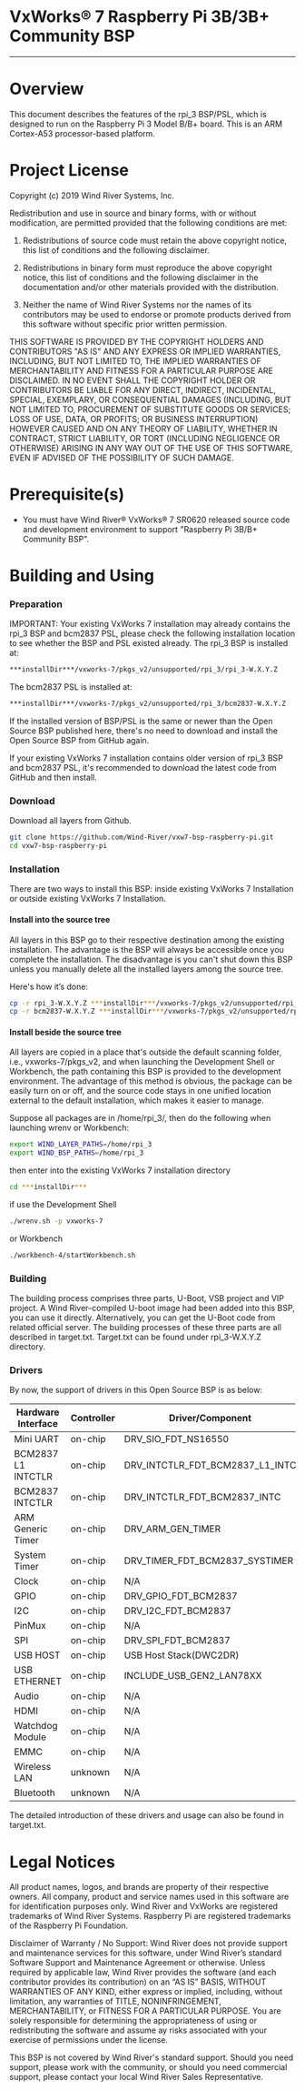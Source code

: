 VxWorks® 7 Raspberry Pi 3B/3B+ Community BSP
===
---

# Overview

This document describes the features of the rpi_3 BSP/PSL, which is designed
to run on the Raspberry Pi 3 Model B/B+ board. This is an ARM Cortex-A53
processor-based platform.

# Project License

Copyright (c) 2019 Wind River Systems, Inc.

Redistribution and use in source and binary forms, with or without
modification, are permitted provided that the following conditions are met:

1) Redistributions of source code must retain the above copyright notice,
this list of conditions and the following disclaimer.

2) Redistributions in binary form must reproduce the above copyright notice,
this list of conditions and the following disclaimer in the documentation
and/or other materials provided with the distribution.

3) Neither the name of Wind River Systems nor the names of its contributors
may be used to endorse or promote products derived from this software without
specific prior written permission.

THIS SOFTWARE IS PROVIDED BY THE COPYRIGHT HOLDERS AND CONTRIBUTORS "AS IS"
AND ANY EXPRESS OR IMPLIED WARRANTIES, INCLUDING, BUT NOT LIMITED TO, THE
IMPLIED WARRANTIES OF MERCHANTABILITY AND FITNESS FOR A PARTICULAR PURPOSE
ARE DISCLAIMED. IN NO EVENT SHALL THE COPYRIGHT HOLDER OR CONTRIBUTORS BE
LIABLE FOR ANY DIRECT, INDIRECT, INCIDENTAL, SPECIAL, EXEMPLARY, OR
CONSEQUENTIAL DAMAGES (INCLUDING, BUT NOT LIMITED TO, PROCUREMENT OF
SUBSTITUTE GOODS OR SERVICES; LOSS OF USE, DATA, OR PROFITS; OR BUSINESS
INTERRUPTION) HOWEVER CAUSED AND ON ANY THEORY OF LIABILITY, WHETHER IN
CONTRACT, STRICT LIABILITY, OR TORT (INCLUDING NEGLIGENCE OR OTHERWISE)
ARISING IN ANY WAY OUT OF THE USE OF THIS SOFTWARE, EVEN IF ADVISED OF THE
POSSIBILITY OF SUCH DAMAGE.

# Prerequisite(s)

* You must have Wind River® VxWorks® 7 SR0620 released source code and
  development environment to support "Raspberry Pi 3B/B+ Community BSP".

# Building and Using

### Preparation

IMPORTANT: Your existing VxWorks 7 installation may already contains the rpi_3 BSP 
and bcm2837 PSL, please check the following installation location to see whether the 
BSP and PSL existed already. 
The rpi_3 BSP is installed at:
```Bash
***installDir***/vxworks-7/pkgs_v2/unsupported/rpi_3/rpi_3-W.X.Y.Z
```
The bcm2837 PSL is installed at:
```Bash
***installDir***/vxworks-7/pkgs_v2/unsupported/rpi_3/bcm2837-W.X.Y.Z
```
If the installed version of BSP/PSL is the same or newer than the Open Source BSP 
published here, there's no need to download and install the Open Source BSP from 
GitHub again.

If your existing VxWorks 7 installation contains older version of rpi_3 BSP and 
bcm2837 PSL, it's recommended to download the latest code from GitHub and then 
install.

### Download

Download all layers from Github.
```Bash
git clone https://github.com/Wind-River/vxw7-bsp-raspberry-pi.git
cd vxw7-bsp-raspberry-pi
```

### Installation

There are two ways to install this BSP: inside existing VxWorks 7 Installation or outside
existing VxWorks 7 Installation.

#### Install into the source tree

All layers in this BSP go to their respective destination among the existing installation. 
The advantage is the BSP will always be accessible once you complete the installation. The 
disadvantage is you can't shut down this BSP unless you manually delete all the installed 
layers among the source tree.

Here's how it’s done:

```Bash
cp -r rpi_3-W.X.Y.Z ***installDir***/vxworks-7/pkgs_v2/unsupported/rpi_3/
cp -r bcm2837-W.X.Y.Z ***installDir***/vxworks-7/pkgs_v2/unsupported/rpi_3/
```

#### Install beside the source tree

All layers are copied in a place that's outside the default scanning folder, i.e., 
vxworks-7/pkgs_v2, and when launching the Development Shell or Workbench, the path containing 
this BSP is provided to the development environment. The advantage of this method is obvious, 
the package can be easily turn on or off, and the source code stays in one unified location 
external to the default installation, which makes it easier to manage.

Suppose all packages are in /home/rpi_3/, then do the following when launching wrenv
or Workbench:

```Bash
export WIND_LAYER_PATHS=/home/rpi_3
export WIND_BSP_PATHS=/home/rpi_3
```
then enter into the existing VxWorks 7 installation directory
```Bash
cd ***installDir***
```
if use the Development Shell
```Bash
./wrenv.sh -p vxworks-7
```
or Workbench
```Bash
./workbench-4/startWorkbench.sh
```

### Building

The building process comprises three parts, U-Boot, VSB project and VIP project.
A Wind River-compiled U-boot image had been added into this BSP, you can use it 
directly. Alternatively, you can get the U-Boot code from related official server. 
The building processes of these three parts are all described in target.txt. Target.txt 
can be found under rpi_3-W.X.Y.Z directory.

### Drivers

By now, the support of drivers in this Open Source BSP is as below:

| Hardware Interface | Controller | Driver/Component | Status |
| ------ | ------ | ------ | ------ |
Mini UART | on-chip | DRV_SIO_FDT_NS16550 | SUPPORTED 
BCM2837 L1 INTCTLR | on-chip    | DRV_INTCTLR_FDT_BCM2837_L1_INTC | SUPPORTED 
BCM2837 INTCTLR    | on-chip    | DRV_INTCTLR_FDT_BCM2837_INTC    | SUPPORTED
ARM Generic Timer  | on-chip    | DRV_ARM_GEN_TIMER               | SUPPORTED
System Timer       | on-chip    | DRV_TIMER_FDT_BCM2837_SYSTIMER  | SUPPORTED
Clock              | on-chip    | N/A                            | UNSUPPORTED
GPIO               | on-chip    | DRV_GPIO_FDT_BCM2837            | SUPPORTED
I2C                | on-chip    | DRV_I2C_FDT_BCM2837             | SUPPORTED
PinMux             | on-chip    | N/A                            | UNSUPPORTED
SPI                | on-chip    | DRV_SPI_FDT_BCM2837             | SUPPORTED
USB HOST           | on-chip    | USB Host Stack(DWC2DR)          | SUPPORTED
USB ETHERNET       | on-chip    | INCLUDE_USB_GEN2_LAN78XX        | SUPPORTED
Audio              | on-chip    | N/A                            | UNSUPPORTED
HDMI               | on-chip    | N/A                            | UNSUPPORTED
Watchdog Module    | on-chip    | N/A                            | UNSUPPORTED
EMMC               | on-chip    | N/A                            | UNSUPPORTED
Wireless LAN       | unknown    | N/A                                | UNSUPPORTED
Bluetooth          | unknown    | N/A                            | UNSUPPORTED

The detailed introduction of these drivers and usage can also be found in target.txt.

# Legal Notices

All product names, logos, and brands are property of their respective owners. All company, product 
and service names used in this software are for identification purposes only. Wind River and VxWorks 
are registered trademarks of Wind River Systems. Raspberry Pi are registered trademarks of the 
Raspberry Pi Foundation.

Disclaimer of Warranty / No Support: Wind River does not provide support and maintenance services 
for this software, under Wind River’s standard Software Support and Maintenance Agreement or otherwise. 
Unless required by applicable law, Wind River provides the software (and each contributor provides its 
contribution) on an “AS IS” BASIS, WITHOUT WARRANTIES OF ANY KIND, either express or implied, including, 
without limitation, any warranties of TITLE, NONINFRINGEMENT, MERCHANTABILITY, or FITNESS FOR A PARTICULAR 
PURPOSE. You are solely responsible for determining the appropriateness of using or redistributing the 
software and assume ay risks associated with your exercise of permissions under the license.

This BSP is not covered by Wind River's standard support. Should you need support, please work with 
the community, or should you need commercial support, please contact your local Wind River Sales Representative.

